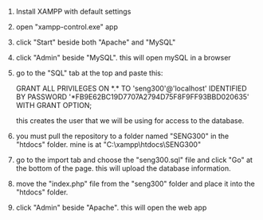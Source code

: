 1. Install XAMPP with default settings

2. open "xampp-control.exe" app

3. click "Start" beside both "Apache" and "MySQL"

4. click "Admin" beside "MySQL". this will open mySQL in a browser

5. go to the "SQL" tab at the top and paste this:

	GRANT ALL PRIVILEGES ON \*.\* TO 'seng300'@'localhost' IDENTIFIED BY PASSWORD '*FB9E62BC19D7707A2794D75F8F9FF93BBD020635' WITH GRANT OPTION;
	
   this creates the user that we will be using for access to the database.
   
6. you must pull the repository to a folder named "SENG300" in the "htdocs" folder. mine is at "C:\xampp\htdocs\SENG300"

7. go to the import tab and choose the "seng300.sql" file and click "Go" at the bottom of the page. this will upload the database information.

8. move the "index.php" file from the "seng300" folder and place it into the "htdocs" folder.

9. click "Admin" beside "Apache". this will open the web app
